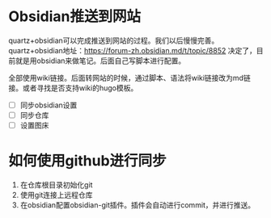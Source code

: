 # Obsidian推送到网站
quartz+obsidian可以完成推送到网站的过程。我们以后慢慢完善。
quartz+obsidian地址：https://forum-zh.obsidian.md/t/topic/8852
决定了，目前就是用obsidian来做笔记。后面自己写脚本进行配置。

全部使用wiki链接。后面转网站的时候，通过脚本、语法将wiki链接改为md链接。或者寻找是否支持wiki的hugo模板。

- [ ] 同步obsidian设置
- [ ] 同步仓库
- [ ] 设置图床
# 如何使用github进行同步
1. 在仓库根目录初始化git
2. 使用git连接上远程仓库
3. 在obsidian配置obsidian-git插件。插件会自动进行commit，并进行推送。
